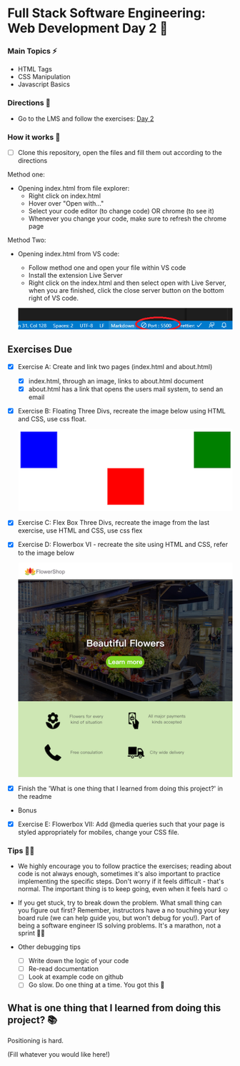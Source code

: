 # Full Stack Software Engineering: Web Development Day 2 :rocket:

### Main Topics :zap:

- HTML Tags
- CSS Manipulation
- Javascript Basics

### Directions :flashlight:

- Go to the LMS and follow the exercises:
  [Day 2](https://xccelerate.talentlms.com/unit/view/id:2572)

### How it works :open_book:

- [ ] Clone this repository, open the files and fill them out according to the directions

Method one:

- Opening index.html from file explorer:
  - Right click on index.html
  - Hover over "Open with..."
  - Select your code editor (to change code) OR chrome (to see it)
  - Whenever you change your code, make sure to refresh the chrome page

Method Two:

- Opening index.html from VS code:

  - Follow method one and open your file within VS code
  - Install the extension Live Server
  - Right click on the index.html and then select open with Live Server, when you are finished, click the close server button on the bottom right of VS code.

  ![Live Server button](assets/Liveserver.png)

## Exercises Due

- [X] Exercise A: Create and link two pages (index.html and about.html)

  - [X] index.html, through an image, links to about.html document
  - [X] about.html has a link that opens the users mail system, to send an email

- [X] Exercise B: Floating Three Divs, recreate the image below using HTML and CSS, use css float.

  ![floatExercise](assets/floatExercise.png)

* [X] Exercise C: Flex Box Three Divs, recreate the image from the last exercise, use HTML and CSS, use css flex

* [X] Exercise D: Flowerbox VI - recreate the site using HTML and CSS, refer to the image below

  ![flowerShop](assets/flowerShop.png)

- [X] Finish the 'What is one thing that I learned from doing this project?' in the readme
- Bonus

- [X] Exercise E: Flowerbox VII: Add @media queries such that your page is styled appropriately for mobiles, change your CSS file.

### Tips :tipping_hand_woman:

- We highly encourage you to follow practice the exercises; reading about code is not always enough, sometimes it's also important to practice implementing the specific steps. Don't worry if it feels difficult - that's normal. The important thing is to keep going, even when it feels hard :relaxed:

- If you get stuck, try to break down the problem. What small thing can you figure out first? Remember, instructors have a no touching your key board rule (we can help guide you, but won't debug for you!). Part of being a software engineer IS solving problems. It's a marathon, not a sprint :running_woman:

- Other debugging tips
  - [ ] Write down the logic of your code
  - [ ] Re-read documentation
  - [ ] Look at example code on github
  - [ ] Go slow. Do one thing at a time. You got this :muscle:

## What is one thing that I learned from doing this project? :books:

Positioning is hard.

(Fill whatever you would like here!)
